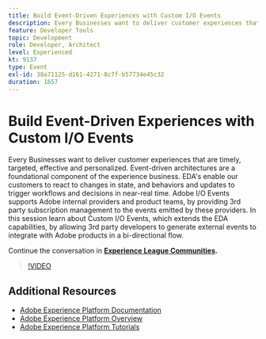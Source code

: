```yaml
---
title: Build Event-Driven Experiences with Custom I/O Events
description: Every Businesses want to deliver customer experiences that are timely, targeted, effective and personalized. Event-driven architectures are a foundational component of the experience business. EDA's enable our customers to react to changes in state, and behaviors and updates to trigger workflows and decisions in near-real time. Adobe I/O Events supports Adobe internal providers and product teams, by providing 3rd party subscription management to the events emitted by these providers. In this session learn about Custom I/O Events, which extends the EDA capabilities, by allowing 3rd party developers to generate external events to integrate with Adobe products in a bi-directional flow.
feature: Developer Tools
topic: Development
role: Developer, Architect
level: Experienced
kt: 9137
type: Event
exl-id: 38a71125-d161-4271-8c7f-b57734e45c32
duration: 1657
---
```

# Build Event-Driven Experiences with Custom I/O Events

Every Businesses want to deliver customer experiences that are timely, targeted, effective and personalized. Event-driven architectures are a foundational component of the experience business. EDA's enable our customers to react to changes in state, and behaviors and updates to trigger workflows and decisions in near-real time. Adobe I/O Events supports Adobe internal providers and product teams, by providing 3rd party subscription management to the events emitted by these providers. In this session learn about Custom I/O Events, which extends the EDA capabilities, by allowing 3rd party developers to generate external events to integrate with Adobe products in a bi-directional flow.

Continue the conversation in **[Experience League Communities](https://adobe.ly/3kXfjdx).**

>[!VIDEO](https://video.tv.adobe.com/v/337616/?quality=12&learn=on&hidetitle=true)

## Additional Resources

- [Adobe Experience Platform Documentation](https://experienceleague.adobe.com/docs/experience-platform.html)
- [Adobe Experience Platform Overview](https://experienceleague.adobe.com/docs/experience-platform/landing/home.html)
- [Adobe Experience Platform Tutorials](https://experienceleague.adobe.com/docs/platform-learn/tutorials/overview.html?lang=en)
